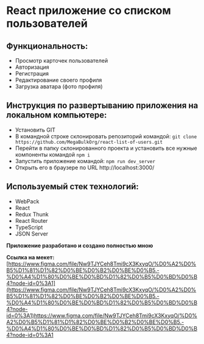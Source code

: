 # React приложение со списком пользователей

## Функциональность:

- Просмотр карточек пользователей
- Авторизация
- Регистрация
- Редактирование своего профиля
- Загрузка аватара (фото профиля)

## Инструкция по развертыванию приложения на локальном компьютере:

- Установить GIT
- В командной строке склонировать репозиторий командой: `git clone https://github.com/MegaBulkOrg/react-list-of-users.git`
- Перейти в папку склонированного проекта и установить все нужные компоненты командой `npm i`
- Запустить приложение командой: `npm run dev_server`
- Открыть его в браузере по URL http://localhost:3000/

## Используемый стек технологий:

- WebPack
- React
- Redux Thunk
- React Router
- TypeScript
- JSON Server

**Приложение разработано и создано полностью мною**

**Ссылка на мекет:** [https://www.figma.com/file/Nw9TJYCeh8Tmi9cX3KxyqO/%D0%A2%D0%B5%D1%81%D1%82%D0%BE%D0%B2%D0%BE%D0%B5.-%D0%A4%D1%80%D0%BE%D0%BD%D1%82%D0%B5%D0%BD%D0%B4?node-id=0%3A1](https://www.figma.com/file/Nw9TJYCeh8Tmi9cX3KxyqO/%D0%A2%D0%B5%D1%81%D1%82%D0%BE%D0%B2%D0%BE%D0%B5.-%D0%A4%D1%80%D0%BE%D0%BD%D1%82%D0%B5%D0%BD%D0%B4?node-id=0%3A1)https://www.figma.com/file/Nw9TJYCeh8Tmi9cX3KxyqO/%D0%A2%D0%B5%D1%81%D1%82%D0%BE%D0%B2%D0%BE%D0%B5.-%D0%A4%D1%80%D0%BE%D0%BD%D1%82%D0%B5%D0%BD%D0%B4?node-id=0%3A1
